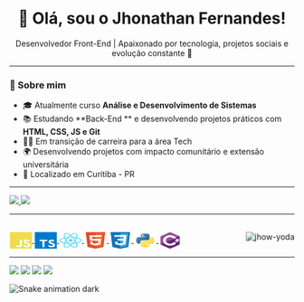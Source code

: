 <h1 align="center">👋 Olá, sou o Jhonathan Fernandes!</h1>


<p align="center">
  Desenvolvedor Front-End | Apaixonado por tecnologia, projetos sociais e evolução constante 🚀
</p>

---

### 📌 Sobre mim

- 🎓 Atualmente curso **Análise e Desenvolvimento de Sistemas**
- 📚 Estudando **Back-End ** e desenvolvendo projetos práticos com **HTML, CSS, JS e Git**
- 👨‍💻 Em transição de carreira para a área Tech
- 🌍 Desenvolvendo projetos com impacto comunitário e extensão universitária
- 📍 Localizado em Curitiba - PR

---

<a href="https://github.com/JhonathanFernandes">
 <img height="180em" src="https://github-readme-stats.vercel.app/api?username=JhonathanFernandes&show_icons=true&theme=dracula&include_all_commits=true" />
 <img height="180em" src="https://github-readme-stats.vercel.app/api/top-langs/?username=JhonathanFernandes&layout=compact&langs_count=16&theme=dracula" />
</div>

---

<div style="display: inline_block"><br>
 <img align="center" alt="jhow-Js" height="30" width="40" src="https://raw.githubusercontent.com/devicons/devicon/master/icons/javascript/javascript-plain.svg">
 <img align="center" alt="jhow-Ts" height="30" width="40" src="https://raw.githubusercontent.com/devicons/devicon/master/icons/typescript/typescript-plain.svg">
 <img align="center" alt="jhow-React" height="30" width="40" src="https://raw.githubusercontent.com/devicons/devicon/master/icons/react/react-original.svg">
 <img align="center" alt="jhow-HTML" height="30" width="40" src="https://raw.githubusercontent.com/devicons/devicon/master/icons/html5/html5-original.svg">
 <img align="center" alt="jhow-CSS" height="30" width="40" src="https://raw.githubusercontent.com/devicons/devicon/master/icons/css3/css3-original.svg">
 <img align="center" alt="jhow-Python" height="30" width="40" src="https://raw.githubusercontent.com/devicons/devicon/master/icons/python/python-original.svg">
 <img align="center" alt="jhow-CSharp" height="30" width="40" src="https://raw.githubusercontent.com/devicons/devicon/master/icons/csharp/csharp-original.svg">
 <img align="right" alt="jhow-yoda" src="https://cdn.discordapp.com/attachments/79535093417397249/825493050581008072/hi.gif">
</div>

---


<div>
 
 <a href="https://www.instagram.com/jhowfernandesbig/" target="_blank"><img src="https://img.shields.io/badge/Instagram-E4405F?style=for-the-badge&logo=instagram&logoColor=white" target="_blank" /></a>
 <a href="https://discord.gg/enE6CEct" target="_blank"><img src="https://img.shields.io/badge/Discord-7289DA?style=for-the-badge&logo=discord&logoColor=white" target="_blank" /></a>
 <a href="jhonathanads25@gmail.com" target="_blank"><img src="https://img.shields.io/badge/Gmail-333333?style=for-the-badge&logo=gmail&logoColor=white" target="_blank" /></a>
 <a href="www.linkedin.com/in/jhonathan-fernandes" target="_blank"><img src="https://img.shields.io/badge/LinkedIn-0077B5?style=for-the-badge&logo=linkedin&logoColor=white" target="_blank" /></a>
</div>





![Snake animation dark](https://github.com/JhonathanFernandes/JhonathanFernandes/blob/output/github-contribution-grid-snake-dark.svg?raw=true)

